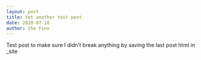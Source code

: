 ```yaml
---
layout: post
title: Yet another test post
date: 2020-07-18
author: the Finn
---
```

Test post to make sure I didn’t break anything by saving the last post html in \_site